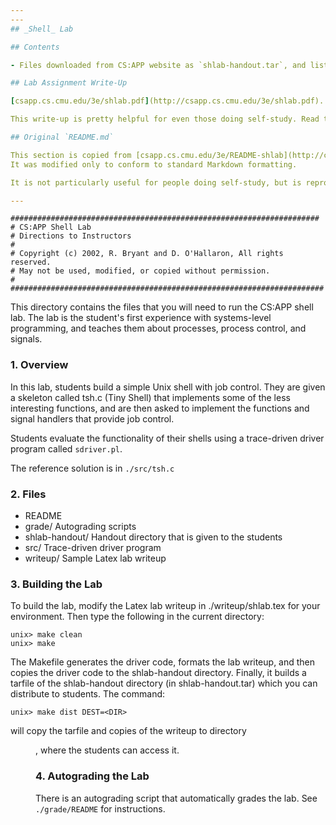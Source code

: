 ```yaml
---
---
## _Shell_ Lab

## Contents

- Files downloaded from CS:APP website as `shlab-handout.tar`, and listed below in the original README contents

## Lab Assignment Write-Up

[csapp.cs.cmu.edu/3e/shlab.pdf](http://csapp.cs.cmu.edu/3e/shlab.pdf).

This write-up is pretty helpful for even those doing self-study. Read through it to learn how to approach this lab's problem.

## Original `README.md`

This section is copied from [csapp.cs.cmu.edu/3e/README-shlab](http://csapp.cs.cmu.edu/3e/README-shlab).
It was modified only to conform to standard Markdown formatting.

It is not particularly useful for people doing self-study, but is reproduced here anyway.

---
```


```
#####################################################################
# CS:APP Shell Lab
# Directions to Instructors
#
# Copyright (c) 2002, R. Bryant and D. O'Hallaron, All rights reserved.
# May not be used, modified, or copied without permission.
#
######################################################################
```

This directory contains the files that you will need to run the CS:APP
shell lab. The lab is the student's first experience with systems-level
programming, and teaches them about processes, process control, and
signals.

### 1. Overview

In this lab, students build a simple Unix shell with job control.
They are given a skeleton called tsh.c (Tiny Shell) that implements
some of the less interesting functions, and are then asked to
implement the functions and signal handlers that provide job control.

Students evaluate the functionality of their shells using a
trace-driven driver program called `sdriver.pl`.

The reference solution is in `./src/tsh.c`

### 2. Files

- README
- grade/			Autograding scripts
- shlab-handout/		Handout directory that is given to the students
- src/			Trace-driven driver program
- writeup/		Sample Latex lab writeup

### 3. Building the Lab

To build the lab, modify the Latex lab writeup in ./writeup/shlab.tex
for your environment. Then type the following in the current
directory:

	unix> make clean
	unix> make 

The Makefile generates the driver code, formats the lab writeup, and
then copies the driver code to the shlab-handout directory.  Finally,
it builds a tarfile of the shlab-handout directory (in
shlab-handout.tar) which you can distribute to students.  The command:

	unix> make dist DEST=<DIR>

will copy the tarfile and copies of the writeup to directory <DIR>,
where the students can access it.

### 4. Autograding the Lab

There is an autograding script that automatically grades the lab.  See
`./grade/README` for instructions.
